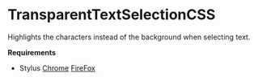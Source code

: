 # TransparentTextSelectionCSS
Highlights the characters instead of the background when selecting text.

**Requirements**
- Stylus [Chrome](https://chrome.google.com/webstore/detail/stylus/clngdbkpkpeebahjckkjfobafhncgmne) [FireFox](https://addons.mozilla.org/en-CA/firefox/addon/styl-us/)


